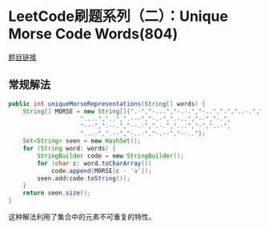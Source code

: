 # LeetCode刷题系列（二）：Unique Morse Code Words(804)

[题目链接][1]
## 常规解法

```java
public int uniqueMorseRepresentations(String[] words) {
    String[] MORSE = new String[]{".-","-...","-.-.","-..",".","..-.","--.",
                    "....","..",".---","-.-",".-..","--","-.",
                    "---",".--.","--.-",".-.","...","-","..-",
                    "...-",".--","-..-","-.--","--.."};
    Set<String> seen = new HashSet();
    for (String word: words) {
        StringBuilder code = new StringBuilder();
        for (char c: word.toCharArray())
            code.append(MORSE[c - 'a']);
        seen.add(code.toString());
    }
    return seen.size();
}
```

这种解法利用了集合中的元素不可重复的特性。

[1]:https://leetcode.com/problems/unique-morse-code-words/description/ "题目链接"
